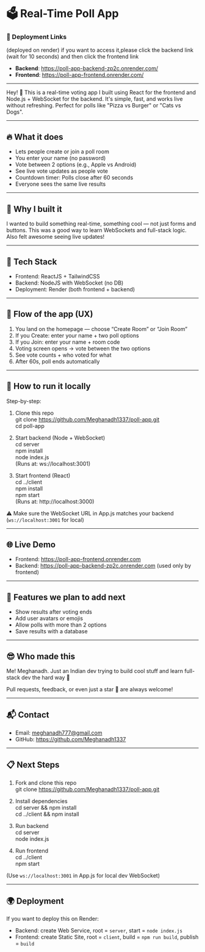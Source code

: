 # 🗳️ Real-Time Poll App

### 🚀 Deployment Links
(deployed on render) 
if you want to access it,please click the backend link (wait for 10 seconds) and then click the frontend link
- **Backend**: https://poll-app-backend-zp2c.onrender.com/
- **Frontend**: https://poll-app-frontend.onrender.com/


---

Hey! 👋 This is a real-time voting app I built using React for the frontend and Node.js + WebSocket for the backend. It's simple, fast, and works live without refreshing. Perfect for polls like "Pizza vs Burger" or "Cats vs Dogs".

---

## 🔥 What it does
- Lets people create or join a poll room
- You enter your name (no password)
- Vote between 2 options (e.g., Apple vs Android)
- See live vote updates as people vote
- Countdown timer: Polls close after 60 seconds
- Everyone sees the same live results

---

## 🧠 Why I built it
I wanted to build something real-time, something cool — not just forms and buttons. This was a good way to learn WebSockets and full-stack logic. Also felt awesome seeing live updates!

---

## 🧱 Tech Stack
- Frontend: ReactJS + TailwindCSS
- Backend: NodeJS with WebSocket (no DB)
- Deployment: Render (both frontend + backend)

---

## 🎯 Flow of the app (UX)
1. You land on the homepage — choose “Create Room” or “Join Room”
2. If you Create: enter your name + two poll options
3. If you Join: enter your name + room code
4. Voting screen opens → vote between the two options
5. See vote counts + who voted for what
6. After 60s, poll ends automatically

---

## 🚀 How to run it locally

Step-by-step:

1. Clone this repo  
   git clone https://github.com/Meghanadh1337/poll-app.git  
   cd poll-app

2. Start backend (Node + WebSocket)  
   cd server  
   npm install  
   node index.js  
   (Runs at: ws://localhost:3001)

3. Start frontend (React)  
   cd ../client  
   npm install  
   npm start  
   (Runs at: http://localhost:3000)

⚠️ Make sure the WebSocket URL in App.js matches your backend (`ws://localhost:3001` for local)

---

## 🌐 Live Demo
- Frontend: https://poll-app-frontend.onrender.com
- Backend: https://poll-app-backend-zp2c.onrender.com (used only by frontend)

---

## 🧩 Features we plan to add next
- Show results after voting ends
- Add user avatars or emojis
- Allow polls with more than 2 options
- Save results with a database

---

## 😎 Who made this
Me! Meghanadh. Just an Indian dev trying to build cool stuff and learn full-stack dev the hard way 💪

Pull requests, feedback, or even just a star 🌟 are always welcome!

---

## 📬 Contact
- Email: meghanadh777@gmail.com
- GitHub: https://github.com/Meghanadh1337

---

## 📋 Next Steps

1. Fork and clone this repo  
   git clone https://github.com/Meghanadh1337/poll-app.git

2. Install dependencies  
   cd server && npm install  
   cd ../client && npm install

3. Run backend  
   cd server  
   node index.js

4. Run frontend  
   cd ../client  
   npm start

(Use `ws://localhost:3001` in App.js for local dev WebSocket)

---

## 🌍 Deployment
If you want to deploy this on Render:
- Backend: create Web Service, root = `server`, start = `node index.js`
- Frontend: create Static Site, root = `client`, build = `npm run build`, publish = `build`
